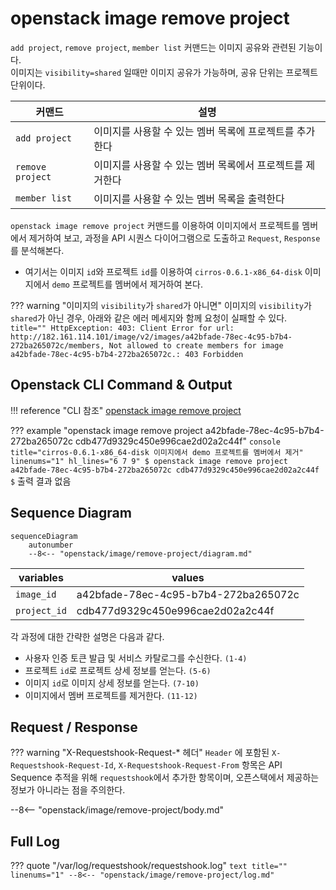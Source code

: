 # openstack image remove project

`add project`, `remove project`, `member list` 커맨드는 이미지 공유와 관련된 기능이다.  
이미지는 `visibility=shared` 일때만 이미지 공유가 가능하며, 공유 단위는 프로젝트 단위이다.  

| 커맨드 | 설명 |
| --- | ---- |
| `add project` | 이미지를 사용할 수 있는 멤버 목록에 프로젝트를 추가한다 |
| `remove project` | 이미지를 사용할 수 있는 멤버 목록에서 프로젝트를 제거한다 |
| `member list` | 이미지를 사용할 수 있는 멤버 목록을 출력한다 |

`openstack image remove project` 커맨드를 이용하여 이미지에서 프로젝트를 멤버에서 제거하여 보고, 과정을 API 시퀀스 다이어그램으로 도출하고 `Request`, `Response`를 분석해본다.  

* 여기서는 이미지 `id`와 프로젝트 `id`를 이용하여 `cirros-0.6.1-x86_64-disk` 이미지에서 `demo` 프로젝트를 멤버에서 제거하여 본다.  

??? warning "이미지의 `visibility`가 `shared`가 아니면"
    이미지의 `visibility`가 `shared`가 아닌 경우, 아래와 같은 에러 메세지와 함께 요청이 실패할 수 있다.  
    ``` title=""
    HttpException: 403: Client Error for url: http://182.161.114.101/image/v2/images/a42bfade-78ec-4c95-b7b4-272ba265072c/members, Not allowed to create members for image a42bfade-78ec-4c95-b7b4-272ba265072c.: 403 Forbidden
    ```

## Openstack CLI Command & Output

!!! reference "CLI 참조"
    [openstack image remove project](https://docs.openstack.org/python-openstackclient/zed/cli/command-objects/image-v2.html#image-remove-project)

??? example "openstack image remove project a42bfade-78ec-4c95-b7b4-272ba265072c cdb477d9329c450e996cae2d02a2c44f"
    ``` console title="cirros-0.6.1-x86_64-disk 이미지에서 demo 프로젝트를 멤버에서 제거" linenums="1" hl_lines="6 7 9"
    $ openstack image remove project a42bfade-78ec-4c95-b7b4-272ba265072c cdb477d9329c450e996cae2d02a2c44f
    $
    ```
    출력 결과 없음  

## Sequence Diagram

``` mermaid
sequenceDiagram
    autonumber
    --8<-- "openstack/image/remove-project/diagram.md"
```

| variables | values |
|-----------|--------|
| `image_id` | a42bfade-78ec-4c95-b7b4-272ba265072c |
| `project_id` | cdb477d9329c450e996cae2d02a2c44f |


각 과정에 대한 간략한 설명은 다음과 같다.   

- 사용자 인증 토큰 발급 및 서비스 카탈로그를 수신한다. `(1-4)`
- 프로젝트 `id`로 프로젝트 상세 정보를 얻는다. `(5-6)`
- 이미지 `id`로 이미지 상세 정보를 얻는다. `(7-10)`
- 이미지에서 멤버 프로젝트를 제거한다. `(11-12)`

## Request / Response

??? warning "X-Requestshook-Request-* 헤더"
    `Header` 에 포함된 `X-Requestshook-Request-Id`, `X-Requestshook-Request-From` 항목은 API Sequence 추적을 위해 `requestshook`에서 추가한 항목이며, 오픈스택에서 제공하는 정보가 아니라는 점을 주의한다.    

--8<-- "openstack/image/remove-project/body.md"

## Full Log

??? quote "/var/log/requestshook/requestshook.log"
    ``` text title="" linenums="1"
    --8<-- "openstack/image/remove-project/log.md"
    ```
